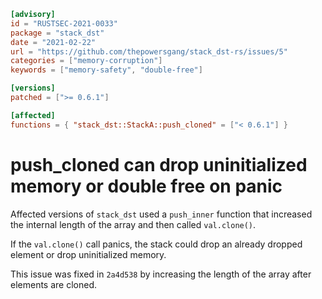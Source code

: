 ```toml
[advisory]
id = "RUSTSEC-2021-0033"
package = "stack_dst"
date = "2021-02-22"
url = "https://github.com/thepowersgang/stack_dst-rs/issues/5"
categories = ["memory-corruption"]
keywords = ["memory-safety", "double-free"]

[versions]
patched = [">= 0.6.1"]

[affected]
functions = { "stack_dst::StackA::push_cloned" = ["< 0.6.1"] }
```

# push_cloned can drop uninitialized memory or double free on panic

Affected versions of `stack_dst` used a `push_inner` function that increased
the internal length of the array and then called `val.clone()`.

If the `val.clone()` call panics, the stack could drop an already dropped
element or drop uninitialized memory.

This issue was fixed in `2a4d538` by increasing the length of the array after
elements are cloned.
